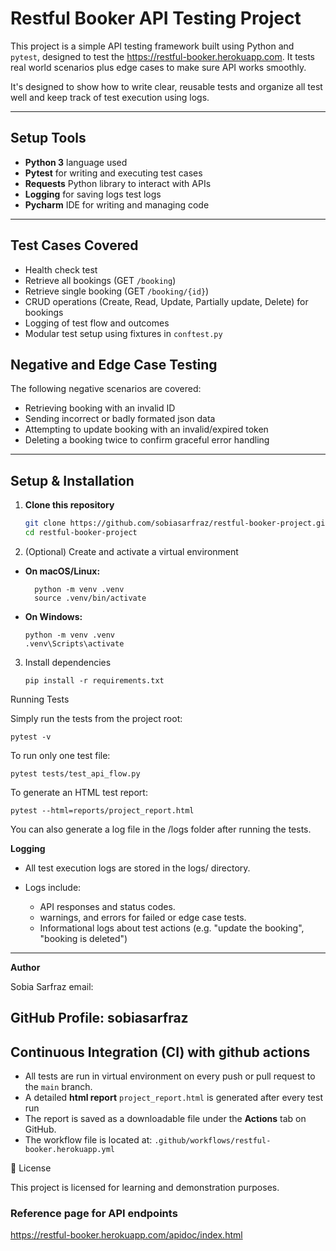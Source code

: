 # Restful Booker API Testing Project

This project is a simple API testing framework built using Python and `pytest`, designed to test the https://restful-booker.herokuapp.com. It tests real world scenarios plus edge cases to make sure API works smoothly.

It's designed to show how to write clear, reusable tests and organize all test well and keep track of test execution using logs.

---

## Setup Tools

- **Python 3** language used 
- **Pytest** for writing and executing test cases
- **Requests** Python library to interact with APIs
- **Logging** for saving logs test logs
- **Pycharm** IDE for writing and managing code 

---

##  Test Cases Covered

- Health check test
- Retrieve all bookings (GET `/booking`)
- Retrieve single booking (GET `/booking/{id}`)
- CRUD operations (Create, Read, Update, Partially update, Delete) for bookings
- Logging of test flow and outcomes
- Modular test setup using fixtures in `conftest.py`

##  Negative and Edge Case Testing
The following negative scenarios are covered:

-  Retrieving booking with an invalid ID  
-  Sending incorrect or badly formated json data 
-  Attempting to update booking with an invalid/expired token  
-  Deleting a booking twice to confirm graceful error handling  


---


##  Setup & Installation

1. **Clone this repository**
   ```bash
   git clone https://github.com/sobiasarfraz/restful-booker-project.git    
   cd restful-booker-project
   
2. (Optional) Create and activate a virtual environment

- **On macOS/Linux:**

        python -m venv .venv
        source .venv/bin/activate


- **On Windows:**
   
      python -m venv .venv
      .venv\Scripts\activate

3. Install dependencies

       pip install -r requirements.txt

Running Tests

Simply run the tests from the project root:

    pytest -v


To run only one test file:

    pytest tests/test_api_flow.py
To generate an HTML test report:
    
    pytest --html=reports/project_report.html


You can also generate a log file in the /logs folder after running the tests.

**Logging**

- All test execution logs are stored in the logs/ directory.

- Logs include:
  - API responses and status codes.
  - warnings, and errors for failed or edge case tests.
  - Informational logs about test actions (e.g. "update the booking", "booking is deleted")
---
**Author**

Sobia Sarfraz
email:

 GitHub Profile:  sobiasarfraz
---
## Continuous Integration (CI) with github actions
- All tests are run in virtual environment on every push or pull request to the `main` branch.
- A detailed **html report** `project_report.html` is generated after every test run
- The report is saved as a downloadable file under the **Actions** tab on GitHub.
- The workflow file  is located at:
 `.github/workflows/restful-booker.herokuapp.yml`

📄 License

This project is licensed for learning and demonstration purposes.

### Reference page for API endpoints ###
   https://restful-booker.herokuapp.com/apidoc/index.html
   
  
